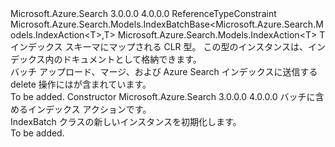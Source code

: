 <Type Name="IndexBatch&lt;T&gt;" FullName="Microsoft.Azure.Search.Models.IndexBatch&lt;T&gt;">
  <TypeSignature Language="C#" Value="public class IndexBatch&lt;T&gt; : Microsoft.Azure.Search.Models.IndexBatchBase&lt;Microsoft.Azure.Search.Models.IndexAction&lt;T&gt;,T&gt; where T : class" />
  <TypeSignature Language="ILAsm" Value=".class public auto ansi beforefieldinit IndexBatch`1&lt;class T&gt; extends Microsoft.Azure.Search.Models.IndexBatchBase`2&lt;class Microsoft.Azure.Search.Models.IndexAction`1&lt;!T&gt;, !T&gt;" />
  <TypeSignature Language="DocId" Value="T:Microsoft.Azure.Search.Models.IndexBatch`1" />
  <TypeSignature Language="VB.NET" Value="Public Class IndexBatch(Of T)&#xA;Inherits IndexBatchBase(Of IndexAction(Of T), T)" />
  <TypeSignature Language="F#" Value="type IndexBatch&lt;'T (requires 'T : null)&gt; = class&#xA;    inherit IndexBatchBase&lt;IndexAction&lt;'T&gt;, 'T (requires 'T : null)&gt;" />
  <AssemblyInfo>
    <AssemblyName>Microsoft.Azure.Search</AssemblyName>
    <AssemblyVersion>3.0.0.0</AssemblyVersion>
    <AssemblyVersion>4.0.0.0</AssemblyVersion>
  </AssemblyInfo>
  <TypeParameters>
    <TypeParameter Name="T">
      <Constraints>
        <ParameterAttribute>ReferenceTypeConstraint</ParameterAttribute>
      </Constraints>
    </TypeParameter>
  </TypeParameters>
  <Base>
    <BaseTypeName>Microsoft.Azure.Search.Models.IndexBatchBase&lt;Microsoft.Azure.Search.Models.IndexAction&lt;T&gt;,T&gt;</BaseTypeName>
    <BaseTypeArguments>
      <BaseTypeArgument TypeParamName="TAction">Microsoft.Azure.Search.Models.IndexAction&lt;T&gt;</BaseTypeArgument>
      <BaseTypeArgument TypeParamName="TDoc">T</BaseTypeArgument>
    </BaseTypeArguments>
  </Base>
  <Interfaces />
  <Docs>
    <typeparam name="T">
            インデックス スキーマにマップされる CLR 型。 この型のインスタンスは、インデックス内のドキュメントとして格納できます。
            </typeparam>
    <summary>
            バッチ アップロード、マージ、および Azure Search インデックスに送信する delete 操作にはが含まれています。
            </summary>
    <remarks>To be added.</remarks>
  </Docs>
  <Members>
    <Member MemberName=".ctor">
      <MemberSignature Language="C#" Value="public IndexBatch (System.Collections.Generic.IEnumerable&lt;Microsoft.Azure.Search.Models.IndexAction&lt;T&gt;&gt; actions);" />
      <MemberSignature Language="ILAsm" Value=".method public hidebysig specialname rtspecialname instance void .ctor(class System.Collections.Generic.IEnumerable`1&lt;class Microsoft.Azure.Search.Models.IndexAction`1&lt;!T&gt;&gt; actions) cil managed" />
      <MemberSignature Language="DocId" Value="M:Microsoft.Azure.Search.Models.IndexBatch`1.#ctor(System.Collections.Generic.IEnumerable{Microsoft.Azure.Search.Models.IndexAction{`0}})" />
      <MemberSignature Language="VB.NET" Value="Public Sub New (actions As IEnumerable(Of IndexAction(Of T)))" />
      <MemberSignature Language="F#" Value="new Microsoft.Azure.Search.Models.IndexBatch&lt;'T (requires 'T : null)&gt; : seq&lt;Microsoft.Azure.Search.Models.IndexAction&lt;'T&gt;&gt; -&gt; Microsoft.Azure.Search.Models.IndexBatch&lt;'T (requires 'T : null)&gt;" Usage="new Microsoft.Azure.Search.Models.IndexBatch&lt;'T (requires 'T : null)&gt; actions" />
      <MemberType>Constructor</MemberType>
      <AssemblyInfo>
        <AssemblyName>Microsoft.Azure.Search</AssemblyName>
        <AssemblyVersion>3.0.0.0</AssemblyVersion>
        <AssemblyVersion>4.0.0.0</AssemblyVersion>
      </AssemblyInfo>
      <Parameters>
        <Parameter Name="actions" Type="System.Collections.Generic.IEnumerable&lt;Microsoft.Azure.Search.Models.IndexAction&lt;T&gt;&gt;" />
      </Parameters>
      <Docs>
        <param name="actions">バッチに含めるインデックス アクションです。</param>
        <summary>
            IndexBatch クラスの新しいインスタンスを初期化します。
            </summary>
        <remarks>To be added.</remarks>
      </Docs>
    </Member>
  </Members>
</Type>